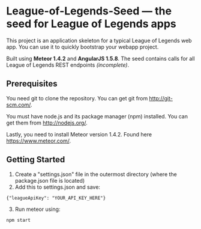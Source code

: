 # League-of-Legends-Seed — the seed for League of Legends apps
This project is an application skeleton for a typical League of Legends web app. You can use it to quickly bootstrap your webapp project.

Built using <b>Meteor 1.4.2</b> and <b>AngularJS 1.5.8</b>. The seed contains calls for all League of Legends REST endpoints <i>(incomplete)</i>.

## Prerequisites
You need git to clone the repository. You can get git from http://git-scm.com/.

You must have node.js and its package manager (npm) installed. You can get them from http://nodejs.org/.

Lastly, you need to install Meteor version 1.4.2. Found here https://www.meteor.com/.

## Getting Started
1. Create a "settings.json" file in the outermost directory (where the package.json file is located)
2. Add this to settings.json and save: 
  ```
  {"leagueApiKey": "YOUR_API_KEY_HERE"}
  ```
3. Run meteor using:
  ```
  npm start
  ```
